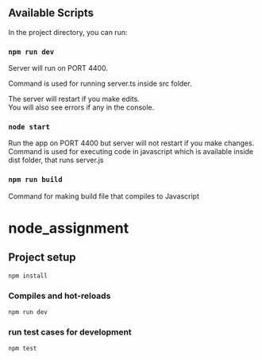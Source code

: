 ## Available Scripts

In the project directory, you can run:

### `npm run dev`

Server will run on PORT 4400.

Command is used for running server.ts inside src folder.<br/>

The server will restart if you make edits.<br />
You will also see errors if any in the console.

### `node start`

Run the app on PORT 4400 but server will not restart if you make changes. <br />
Command is used for executing code in javascript which is available inside dist folder,
that runs server.js

### `npm run build`

Command for making build file that compiles to Javascript


# node_assignment

## Project setup
```
npm install
```
### Compiles and hot-reloads
```
npm run dev
```

### run test cases for development
```
npm test